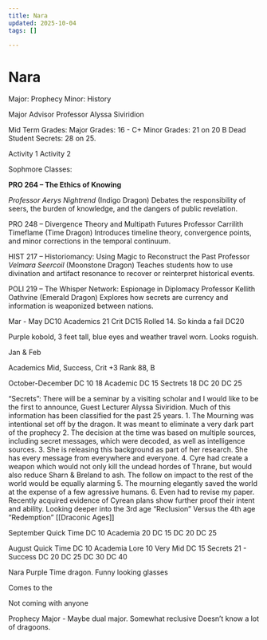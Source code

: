 ```yaml
---
title: Nara
updated: 2025-10-04
tags: []

---
```


# Nara

Major:  Prophecy
Minor: History

Major Advisor Professor Alyssa Siviridion

Mid Term Grades:
Major Grades: 16 - C+
Minor Grades:  21 on 20 B
Dead Student Secrets:  28 on 25.

Activity 1
Activity 2

Sophmore Classes:

**PRO 264 – The Ethics of Knowing**

*Professor Aerys Nightrend* (Indigo Dragon)
Debates the responsibility of seers, the burden of knowledge, and the dangers of public revelation.

PRO 248 – Divergence Theory and Multipath Futures
Professor Carrilith Timeflame (Time Dragon)
Introduces timeline theory, convergence points, and minor corrections in the temporal continuum.

HIST 217 – Historiomancy: Using Magic to Reconstruct the Past Professor *Velmara Seercoil* (Moonstone Dragon)
Teaches students how to use divination and artifact resonance to recover or reinterpret historical events.

POLI 219 – The Whisper Network: Espionage in Diplomacy
Professor Kellith Oathvine (Emerald Dragon)
Explores how secrets are currency and information is weaponized between nations.

Mar - May
DC10 Academics 21 Crit
DC15 Rolled 14. So kinda a fail
DC20

Purple kobold, 3 feet tall, blue eyes and weather travel worn. Looks roguish.

Jan & Feb

Academics Mid, Success, Crit +3
Rank 88, B

October-December
DC 10 18 Academic
DC 15  Sectrets 18
DC 20
DC 25

“Secrets”:
There will be a seminar by a visiting scholar and I would like to be the first to announce, Guest Lecturer Alyssa Siviridion.
Much of this information has been classified for the past 25 years.
    1. The Mourning was intentional set off by the dragon. It was meant to eliminate a very dark part of the prophecy
    2. The decision at the time was based on multiple sources, including secret messages, which were decoded, as well as  intelligence sources.
    3. She is releasing this background as part of her research. She has every message from everywhere and everyone.
    4. Cyre had create a weapon which would not only kill the undead hordes of Thrane, but would also reduce Sharn & Breland to ash. The follow on impact to the rest of the world would be equally alarming
    5. The mourning elegantly saved the world at the expense of a few agressive humans.
    6. Even had to revise my paper. Recently acquired evidence of Cyrean plans show further proof their intent and ability.
Looking deeper into the 3rd age “Reclusion” Versus the 4th age “Redemption”
[[Draconic Ages]]

September Quick Time
DC 10 Academia 20
DC 15
DC 20
DC 25

August Quick Time
DC 10 Academia Lore 10 Very Mid
DC 15 Secrets 21 - Success
DC 20
DC 25
DC 30
DC 40

Nara Purple Time dragon. Funny looking glasses

Comes to the

Not coming with anyone

Prophecy Major - Maybe dual major.
Somewhat reclusive
Doesn’t know a lot of dragoons.
